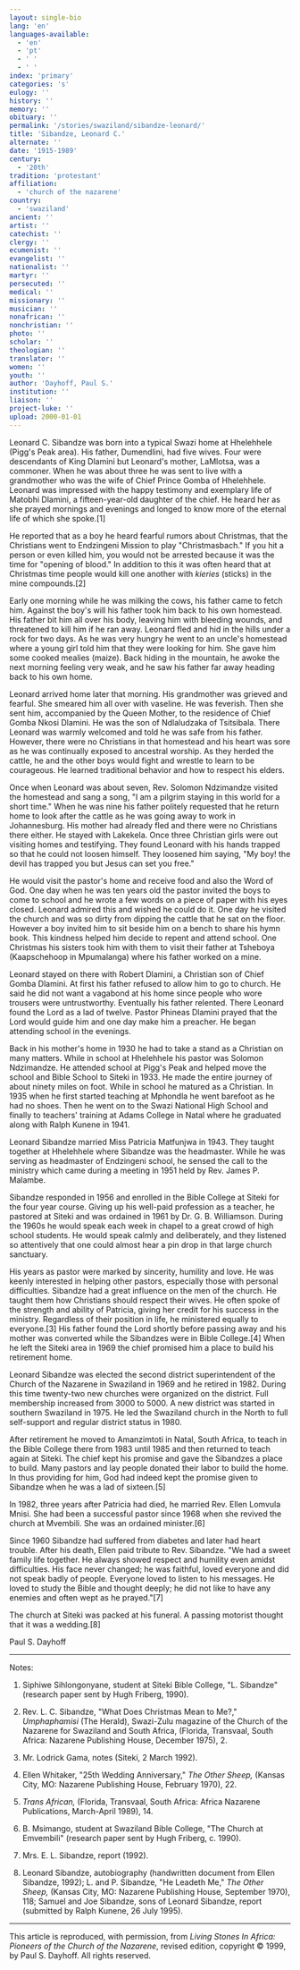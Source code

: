 ```yaml
---
layout: single-bio
lang: 'en'
languages-available:
  - 'en'
  - 'pt'
  - ' '
  - ' '
index: 'primary'
categories: 's'
eulogy: ''
history: ''
memory: ''
obituary: ''
permalink: '/stories/swaziland/sibandze-leonard/'
title: 'Sibandze, Leonard C.'
alternate: ''
date: '1915-1989'
century:
  - '20th'
tradition: 'protestant'
affiliation:
  - 'church of the nazarene'
country:
  - 'swaziland'
ancient: ''
artist: ''
catechist: ''
clergy: ''
ecumenist: ''
evangelist: ''
nationalist: ''
martyr: ''
persecuted: ''
medical: ''
missionary: ''
musician: ''
nonafrican: ''
nonchristian: ''
photo: ''
scholar: ''
theologian: ''
translator: ''
women: ''
youth: ''
author: 'Dayhoff, Paul S.'
institution: ''
liaison: ''
project-luke: ''
upload: 2000-01-01
---
```



Leonard C. Sibandze was born into a typical Swazi home at Hhelehhele (Pigg's Peak area).  His father, Dumendlini, had five wives.  Four were descendants of King Dlamini but Leonard's mother, LaMlotsa, was a commoner.  When he was about three he was sent to live with a grandmother who was the wife of  Chief Prince Gomba of Hhelehhele.  Leonard was impressed with the happy testimony and exemplary life of Matobhi Dlamini, a fifteen-year-old daughter of the chief.  He heard her as she prayed mornings and evenings and longed to know more of the eternal life of which she spoke.[1]

He reported that as a boy he heard fearful rumors about Christmas, that the Christians went to Endzingeni Mission to play "Christmasbach."   If you hit a person or even killed him, you would not be arrested because it was the time for "opening of blood."  In addition to this it was often heard that at Christmas time people would kill one another with *kieries* (sticks) in the mine compounds.[2]

Early one morning while he was milking the cows, his father came to fetch him.  Against the boy's will his father took him back to his own homestead.  His father bit him all over his body, leaving him with bleeding wounds, and threatened to kill him if he ran away.  Leonard fled and hid in the hills under a rock for two days.  As he was very hungry he went to an uncle's homestead where a young girl told him that they were looking for him.  She gave him some cooked mealies (maize).  Back hiding in the mountain, he awoke the next morning feeling very weak, and he saw his father far away heading back to his own home.

Leonard arrived home later that morning.  His grandmother was grieved and fearful.  She smeared him all over with vaseline.  He was feverish.  Then she sent him, accompanied by the Queen Mother, to the residence of Chief Gomba Nkosi Dlamini.  He was the son of Ndlaludzaka of Tsitsibala.  There Leonard was warmly welcomed and told he was safe from his father.  However, there were no Christians in that homestead and his heart was sore as he was continually exposed to ancestral worship.  As they herded the cattle, he and the other boys would fight and wrestle to learn to be courageous.  He learned traditional behavior and how to respect his elders.

Once when Leonard was about seven, Rev. Solomon Ndzimandze visited the homestead and sang a song, "I am a pilgrim staying in this world for a short time."  When he was nine his father politely requested that he return home to look after the cattle as he was going away to work in Johannesburg.  His mother had already fled and there were no Christians there either.  He stayed with Lakekela.  Once three Christian girls were out visiting homes and testifying.  They found Leonard with his hands trapped so that he could not loosen himself.  They loosened him saying, "My boy! the devil has trapped you but Jesus can set you free."

He would visit the pastor's home and receive food and also the Word of God.  One day when he was ten years old the pastor invited the boys to come to school and he wrote a few words on a piece of paper with his eyes closed.  Leonard admired this and wished he could do it.  One day he visited the church and was so dirty from dipping the cattle that he sat on the floor.  However a boy invited him to sit beside him on a bench to share his hymn book.  This kindness helped him decide to repent and attend school.  One Christmas his sisters took him with them to visit their father at Tsheboya (Kaapschehoop in Mpumalanga) where his father worked on a mine.

Leonard stayed on there with Robert Dlamini, a Christian son of Chief Gomba Dlamini.  At first his father refused to allow him to go to church.  He said he did not want a vagabond at his home since people who wore trousers were untrustworthy.  Eventually his father relented.  There Leonard found the Lord as a lad of twelve.  Pastor Phineas Dlamini prayed that the Lord would guide him and one day make him a preacher.  He began attending school in the evenings.

Back in his mother's home in 1930 he had to take a stand as a Christian on many matters.  While in school at Hhelehhele his pastor was Solomon Ndzimandze.  He attended school at Pigg's Peak and helped move the school and Bible School to Siteki in 1933.  He made the entire journey of about ninety miles on foot. While in school he matured as a Christian.  In 1935 when he first started teaching at Mphondla he went barefoot as he had no shoes.  Then he went on to the Swazi National High School and finally to teachers' training at Adams College in Natal where he graduated along with Ralph Kunene in 1941.

Leonard Sibandze married Miss Patricia Matfunjwa in 1943.  They taught together at Hhelehhele where Sibandze was the headmaster.  While he was serving as headmaster of Endzingeni school, he sensed the call to the ministry which came during a meeting in 1951 held by Rev. James P. Malambe.

Sibandze responded in 1956 and enrolled in the Bible College at Siteki for the four year course.  Giving up his well-paid profession as a teacher, he pastored at Siteki and was ordained in 1961 by Dr. G. B. Williamson.  During the 1960s he would speak each week in chapel to a great crowd of high school students.  He would speak calmly and deliberately, and they listened so attentively that one could almost hear a pin drop in that large church sanctuary.

His years as pastor were marked by sincerity, humility and love.  He was keenly interested in helping other pastors, especially those with personal difficulties.  Sibandze had a great influence on the men of the church.  He taught them how Christians should respect their wives.  He often spoke of the strength and ability of Patricia, giving her credit for his success in the ministry.  Regardless of their position in life, he ministered equally to everyone.[3]   His father found the Lord shortly before passing away and his mother was converted while the Sibandzes were in Bible College.[4]   When he left the Siteki area in 1969 the chief promised him a place to build his retirement home.

Leonard Sibandze was elected the second district superintendent of the Church of the Nazarene in Swaziland in 1969 and he retired in 1982.  During this time twenty-two new churches were organized on the district. Full membership increased from 3000 to 5000.  A new district was started in southern Swaziland in 1975.  He led the Swaziland church in the North to full self-support and regular district status in 1980.

After retirement he moved to Amanzimtoti in Natal, South Africa, to teach in the Bible College there from 1983 until 1985 and then returned to teach again at Siteki.  The chief kept his promise and gave the Sibandzes a place to build.  Many pastors and lay people donated their labor to build the home.  In thus providing for him, God had indeed kept the promise given to Sibandze when he was a lad of sixteen.[5]

In 1982, three years after Patricia had died, he married Rev. Ellen Lomvula Mnisi.  She had been a successful pastor since 1968 when she revived the church at Mvembili.  She was an ordained minister.[6]

Since 1960 Sibandze had suffered from diabetes and later had heart trouble.  After his death, Ellen paid tribute to Rev. Sibandze.  "We had a sweet family life together.  He always showed respect and humility even amidst difficulties.  His face never changed; he was faithful, loved everyone and did not speak badly of people.  Everyone loved to listen to his messages.  He loved to study the Bible and thought deeply;  he did not like to have any enemies and often wept as he prayed."[7]

The church at Siteki was packed at his funeral.  A passing motorist thought that it was a wedding.[8]

Paul S. Dayhoff

---

Notes:

1. Siphiwe Sihlongonyane, student at Siteki Bible College, "L. Sibandze" (research paper sent by Hugh Friberg, 1990).

2. Rev. L. C. Sibandze, "What Does Christmas Mean to Me?," *Umphaphamisi* (The Herald), Swazi-Zulu magazine of the Church of the Nazarene for Swaziland and South Africa, (Florida, Transvaal, South Africa: Nazarene Publishing House, December 1975), 2.

3. Mr. Lodrick Gama, notes (Siteki, 2 March 1992).

4. Ellen Whitaker, "25th Wedding Anniversary," *The Other Sheep,* (Kansas City, MO: Nazarene Publishing House, February 1970), 22.

5. *Trans African,* (Florida, Transvaal, South Africa: Africa Nazarene Publications, March-April 1989), 14.

6. B. Msimango, student at Swaziland Bible College, "The Church at Emvembili" (research paper sent by Hugh Friberg, c. 1990).

7. Mrs. E. L. Sibandze, report (1992).

8. Leonard Sibandze, autobiography (handwritten document from Ellen Sibandze, 1992); L. and P. Sibandze, "He Leadeth Me," *The Other Sheep,* (Kansas City, MO: Nazarene Publishing House, September 1970), 118; Samuel and Joe Sibandze, sons of Leonard Sibandze, report (submitted by Ralph Kunene, 26 July 1995).

---

This article is reproduced, with permission, from *Living Stones In Africa: Pioneers of the Church of the Nazarene*, revised edition, copyright &copy; 1999, by Paul S. Dayhoff.  All rights reserved.